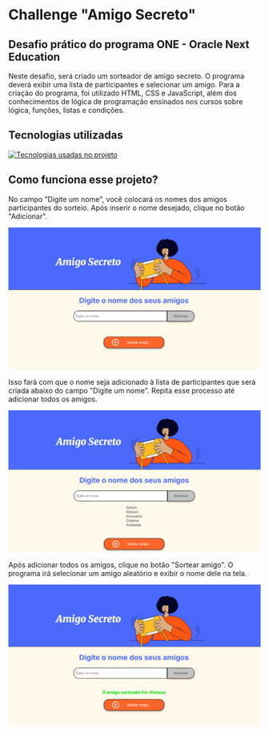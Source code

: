 # Challenge "Amigo Secreto"

## Desafio prático do programa ONE - Oracle Next Education

Neste desafio, será criado um sorteador de amigo secreto. O programa deverá exibir uma lista de participantes e selecionar um amigo. Para a criação do programa, foi utilizado HTML, CSS e JavaScript, além dos conhecimentos de lógica de programação ensinados nos cursos sobre lógica, funções, listas e condições.

## Tecnologias utilizadas
[![Tecnologias usadas no projeto](https://skillicons.dev/icons?i=html,css,js)](https://skillicons.dev)

## Como funciona esse projeto?

No campo "Digite um nome", você colocará os nomes dos amigos participantes do sorteio. Após inserir o nome desejado, clique no botão "Adicionar".

![Imagem do desafio](imagem-challenge.png)

Isso fará com que o nome seja adicionado à lista de participantes que será criada abaixo do campo "Digite um nome". Repita esse processo até adicionar todos os amigos.

![Imagem do desafio com a lista de nomes](lista-de-amigos.png)

Após adicionar todos os amigos, clique no botão "Sortear amigo". O programa irá selecionar um amigo aleatório e exibir o nome dele na tela.

![Imagem do desafio com o amigo sorteado](nome-sorteado.png)